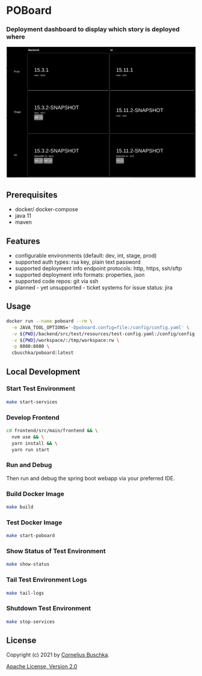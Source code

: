 # POBoard

### Deployment dashboard to display which story is deployed where

![Screenshot](./doc/screenshot.png)

## Prerequisites

- docker/ docker-compose
- java 11
- maven

## Features

- configurable environments (default: dev, int, stage, prod)
- supported auth types: rsa key, plain text password
- supported deployment info endpoint protocols: http, https, ssh/sftp
- supported deployment info formats: properties, json
- supported code repos: git via ssh
- planned - yet unsupported - ticket systems for issue status: jira

## Usage

```bash
docker run --name poboard --rm \
  -e JAVA_TOOL_OPTIONS='-Dpoboard.config=file:/config/config.yaml' \
  -v ${PWD}/backend/src/test/resources/test-config.yaml:/config/config.yaml \
  -v ${PWD}/workspace/:/tmp/workspace:rw \
  -p 8080:8080 \
  cbuschka/poboard:latest
```

## Local Development

### Start Test Environment

```bash
make start-services
```

### Develop Frontend

```bash
cd frontend/src/main/frontend && \
  nvm use && \
  yarn install && \
  yarn run start
```

### Run and Debug

Then run and debug the spring boot webapp via your preferred IDE.

### Build Docker Image

```bash
make build
```

### Test Docker Image

```bash
make start-poboard
```

### Show Status of Test Environment

```bash
make show-status
```

### Tail Test Environment Logs

```bash
make tail-logs
```

### Shutdown Test Environment

```bash
make stop-services
```

## License

Copyright (c) 2021 by [Cornelius Buschka](https://github.com/cbuschka).

[Apache License, Version 2.0](./license.txt)
